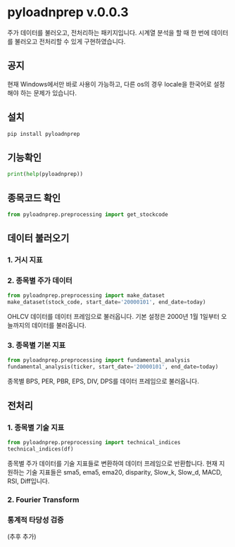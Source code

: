 # pyloadnprep v.0.0.3

주가 데이터를 불러오고, 전처리하는 패키지입니다. 시계열 분석을 할 때 한 번에 데이터를 불러오고 전처리할 수 있게 구현하였습니다. 

## 공지
현재 Windows에서만 바로 사용이 가능하고, 다른 os의 경우 locale을 한국어로 설정해야 하는 문제가 있습니다.

## 설치
```bash
pip install pyloadnprep
```
## 기능확인
```python
print(help(pyloadnprep))
```
## 종목코드 확인
```python
from pyloadnprep.preprocessing import get_stockcode
```

## 데이터 불러오기

### 1. 거시 지표

### 2. 종목별 주가 데이터
```python
from pyloadnprep.preprocessing import make_dataset
make_dataset(stock_code, start_date='20000101', end_date=today)
```
OHLCV 데이터를 데이터 프레임으로 불러옵니다. 기본 설정은 2000년 1월 1일부터 오늘까지의 데이터를 불러옵니다.

### 3. 종목별 기본 지표
```python
from pyloadnprep.preprocessing import fundamental_analysis
fundamental_analysis(ticker, start_date='20000101', end_date=today)
```
종목별 BPS, PER, PBR, EPS, DIV,	DPS를 데이터 프레임으로 불러옵니다.

## 전처리

### 1. 종목별 기술 지표
```python
from pyloadnprep.preprocessing import technical_indices
technical_indices(df)
```
종목별 주가 데이터를 기술 지표들로 변환하여 데이터 프레임으로 반환합니다. 현재 지원하는 기술 지표들은 sma5, ema5, ema20, disparity, Slow_k, Slow_d, MACD, RSI, Diff입니다. 	

### 2. Fourier Transform



### 통계적 타당성 검증
(추후 추가)